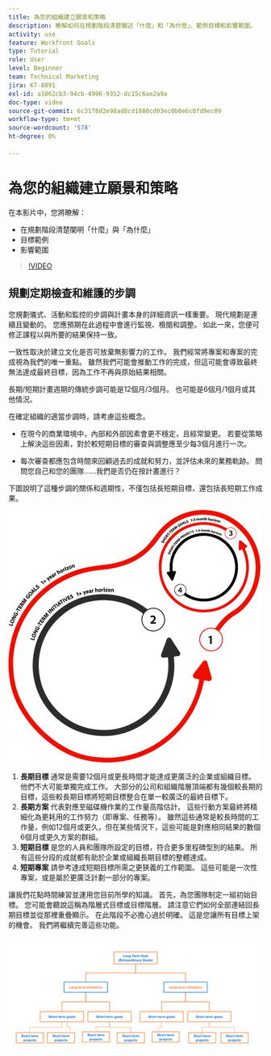 ```yaml
---
title: 為您的組織建立願景和策略
description: 瞭解如何在規劃階段清楚闡述「什麼」和「為什麼」、範例目標和影響範圍。
activity: use
feature: Workfront Goals
type: Tutorial
role: User
level: Beginner
team: Technical Marketing
jira: KT-8891
exl-id: a1062cb3-94cb-4996-9352-dc15c6ae2a9a
doc-type: video
source-git-commit: 6c31f8d2e98ad8cd1880cd03ec0b0e6c0fd9ec09
workflow-type: tm+mt
source-wordcount: '578'
ht-degree: 0%

---
```


# 為您的組織建立願景和策略

在本影片中，您將瞭解：

* 在規劃階段清楚闡明「什麼」與「為什麼」
* 目標範例
* 影響範圍

>[!VIDEO](https://video.tv.adobe.com/v/335185/?quality=12&learn=on)

## 規劃定期檢查和維護的步調

您規劃儀式、活動和監控的步調與計畫本身的詳細資訊一樣重要。 現代規劃是連續且變動的。 您應預期在此過程中會進行監視、檢閱和調整。 如此一來，您便可修正課程以與所要的結果保持一致。

一致性取決於建立文化是否可放棄無影響力的工作。 我們經常將專案和專案的完成視為我們的唯一重點。 雖然我們可能會推動工作的完成，但這可能會導致最終無法達成最終目標，因為工作不再與原始結果相關。

長期/短期計畫週期的傳統步調可能是12個月/3個月。 也可能是6個月/1個月或其他情況。

在確定組織的適當步調時，請考慮這些概念。

* 在現今的商業環境中，內部和外部因素會更不穩定，且經常變更。 若要從策略上解決這些因素，對於較短期目標的審查與調整應至少每3個月進行一次。

* 每次審查都應包含時間來回顧過去的成就和努力，並評估未來的業務軌跡。 問問您自己和您的團隊……我們是否仍在按計畫進行？

下圖說明了這種步調的關係和週期性，不僅包括長短期目標，還包括長短期工作成果。

![策略執行週期的圖形](assets/02-workfront-goals-strategic-execution-cycle.png)

1. **長期目標** 通常是需要12個月或更長時間才能達成更廣泛的企業或組織目標。 他們不大可能單獨完成工作。 大部分的公司和組織階層頂端都有幾個較長期的目標，這些較長期目標將短期目標整合在單一較廣泛的最終目標下。
1. **長期方案** 代表對應至磁碟機作業的工作量高階估計。 這些行動方案最終將精細化為更耗用的工作努力（即專案、任務等）。 雖然這些通常是較長時間的工作量，例如12個月或更久，但在某些情況下，這些可能是對應相同結果的數個6個月或更久方案的群組。
1. **短期目標** 是您的人員和團隊所設定的目標，符合更多里程碑型別的結果。 所有這些分段的成就都有助於企業或組織長期目標的整體達成。
1. **短期專案** 請參考達成短期目標所需之更狹義的工作範圍。 這些可能是一次性專案，或是屬於更廣泛計劃一部分的專案。

<!--
Your turn graphic
-->

讓我們花點時間練習並運用您目前所學的知識。 首先，為您團隊制定一組初始目標。 您可能會聽說這稱為階層式目標或目標階層。 請注意它們如何全部連結回長期目標並從那裡重疊顯示。 在此階段不必擔心過於明確。 這是您讓所有目標上架的機會。 我們將繼續完善這些功能。

![對應短期和長期目標的圖形](assets/03-workfront-goals-goal-mapping.png)
